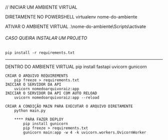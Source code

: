 // INICIAR UM AMBIENTE VIRTUAL 

DIRETAMENTE NO POWERSHELL
	virtualenv nome-do-ambiente 

ATIVAR O AMBIENTE VIRTUAL
	.\nome-do-ambiente\Scripts\activate

###### CASO QUEIRA INSTALAR UM PROJETO 
	pip install -r requirements.txt

------------------------------------------------
	


DENTRO DO AMBIENTE VIRTUAL
	pip install fastapi uvicorn gunicorn
	
	CRIAR O ARQUIVO REQUIREMENTS
		pip freeze > requirements.txt
	INICIAR O SERVIDOR DA API
		uvicorn nomedoarquivoraiz:app
	INICIAR O SERVIDOR DA API COM AUTO RELOAD
		uvicorn nomedoarquivoraiz:app --reload

	CRIAR A CONDIÇÃO MAIN PARA EXECUTAR O ARQUIVO DIRETAMENTE
		python main.py

		**** PARA FAZER DEPLOY 
			pip install gunicorn
			pip freeze > requirements.txt
			gunicorn main:app -w 4 -k uvicorn.workers.UvicornWorker

